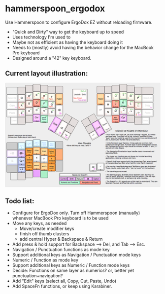 # hammerspoon_ergodox
Use Hammerspoon to configure ErgoDox EZ without reloading firmware.

* "Quick and Dirty" way to get the keyboard up to speed
* Uses technology I'm used to
* Maybe not as efficient as having the keyboard doing it
* Needs to (mostly) avoid having the behavior change for the MacBook Pro keyboard
* Designed around a "42" key keyboard.

## Current layout illustration:
![Layout](/images/ergodoxez_layout.png?raw=true "ErgoDox layout illustration")


## Todo list:
* Configure for ErgoDox only. Turn off Hammerspoon (manually) whenever MacBook Pro keyboard is to be used
* Move any keys, as needed
	* Move/create modifier keys
	* finish off thumb clusters
	* add central Hyper & Backspace & Return
* Add press & hold support for Backspace --> Del, and Tab --> Esc.
* Navigation / Punctuation functions as mode key
* Support additional keys as Navigation / Punctuation mode keys
* Numeric / Function as mode key
* Support additional keys as Numeric / Function mode keys
* Decide: Functions on same layer as numerics? or, better yet punctuation+navigation?
* Add "Edit" keys (select all, Copy, Cut, Paste, Undo)
* Add SpaceFn functions, or keep using Karabiner.

